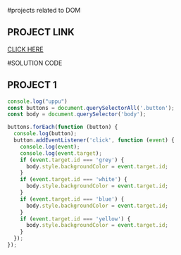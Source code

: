 #projects related to DOM

## PROJECT LINK
[CLICK HERE](https://stackblitz.com/edit/dom-project-chaiaurcode?file=index.html)

#SOLUTION CODE

## PROJECT 1

```JAVASCRIPT
console.log("uppu")
const buttons = document.querySelectorAll('.button');
const body = document.querySelector('body');

buttons.forEach(function (button) {
  console.log(button);
  button.addEventListener('click', function (event) {
    console.log(event);
    console.log(event.target);
    if (event.target.id === 'grey') {
      body.style.backgroundColor = event.target.id;
    }
    if (event.target.id === 'white') {
      body.style.backgroundColor = event.target.id;
    }
    if (event.target.id === 'blue') {
      body.style.backgroundColor = event.target.id;
    }
    if (event.target.id === 'yellow') {
      body.style.backgroundColor = event.target.id;
    }
  });
});

```

